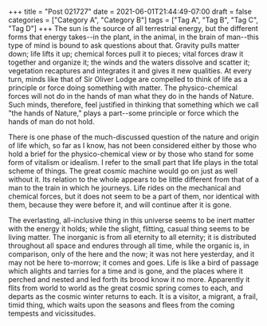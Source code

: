 +++
title = "Post 021727"
date = 2021-06-01T21:44:49-07:00
draft = false
categories = ["Category A", "Category B"]
tags = ["Tag A", "Tag B", "Tag C", "Tag D"]
+++
The sun is the source of all terrestrial energy, but the different forms that energy takes--in the plant, in the animal, in the brain of man--this type of mind is bound to ask questions about that. Gravity pulls matter down; life lifts it up; chemical forces pull it to pieces; vital forces draw it together and organize it; the winds and the waters dissolve and scatter it; vegetation recaptures and integrates it and gives it new qualities. At every turn, minds like that of Sir Oliver Lodge are compelled to think of life as a principle or force doing something with matter. The physico-chemical forces will not do in the hands of man what they do in the hands of Nature. Such minds, therefore, feel justified in thinking that something which we call "the hands of Nature," plays a part--some principle or force which the hands of man do not hold.

There is one phase of the much-discussed question of the nature and origin of life which, so far as I know, has not been considered either by those who hold a brief for the physico-chemical view or by those who stand for some form of vitalism or idealism. I refer to the small part that life plays in the total scheme of things. The great cosmic machine would go on just as well without it. Its relation to the whole appears to be little different from that of a man to the train in which he journeys. Life rides on the mechanical and chemical forces, but it does not seem to be a part of them, nor identical with them, because they were before it, and will continue after it is gone.

The everlasting, all-inclusive thing in this universe seems to be inert matter with the energy it holds; while the slight, flitting, casual thing seems to be living matter. The inorganic is from all eternity to all eternity; it is distributed throughout all space and endures through all time, while the organic is, in comparison, only of the here and the now; it was not here yesterday, and it may not be here to-morrow; it comes and goes. Life is like a bird of passage which alights and tarries for a time and is gone, and the places where it perched and nested and led forth its brood know it no more. Apparently it flits from world to world as the great cosmic spring comes to each, and departs as the cosmic winter returns to each. It is a visitor, a migrant, a frail, timid thing, which waits upon the seasons and flees from the coming tempests and vicissitudes.

